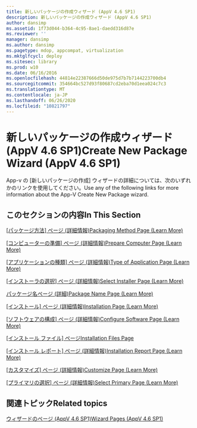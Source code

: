 ```yaml
---
title: 新しいパッケージの作成ウィザード (AppV 4.6 SP1)
description: 新しいパッケージの作成ウィザード (AppV 4.6 SP1)
author: dansimp
ms.assetid: 1f73d044-b364-4c95-8ae1-daedd316d87e
ms.reviewer: ''
manager: dansimp
ms.author: dansimp
ms.pagetype: mdop, appcompat, virtualization
ms.mktglfcycl: deploy
ms.sitesec: library
ms.prod: w10
ms.date: 06/16/2016
ms.openlocfilehash: 44814e22387666d50de975d7b7b7144223700db4
ms.sourcegitcommit: 354664bc527d93f80687cd2eba70d1eea024c7c3
ms.translationtype: MT
ms.contentlocale: ja-JP
ms.lasthandoff: 06/26/2020
ms.locfileid: "10821797"
---
```

# <span data-ttu-id="0fea9-103">新しいパッケージの作成ウィザード (AppV 4.6 SP1)</span><span class="sxs-lookup"><span data-stu-id="0fea9-103">Create New Package Wizard (AppV 4.6 SP1)</span></span>


<span data-ttu-id="0fea9-104">App-v の [新しいパッケージの作成] ウィザードの詳細については、次のいずれかのリンクを使用してください。</span><span class="sxs-lookup"><span data-stu-id="0fea9-104">Use any of the following links for more information about the App-V Create New Package wizard.</span></span>

## <span data-ttu-id="0fea9-105">このセクションの内容</span><span class="sxs-lookup"><span data-stu-id="0fea9-105">In This Section</span></span>


<a href="" id="packaging-method-page--learn-more-"></a>[<span data-ttu-id="0fea9-106">[パッケージ方法] ページ (詳細情報)</span><span class="sxs-lookup"><span data-stu-id="0fea9-106">Packaging Method Page (Learn More)</span></span>](packaging-method-page--learn-more-.md)  

<a href="" id="prepare-computer-page--learn-more-"></a>[<span data-ttu-id="0fea9-107">[コンピューターの準備] ページ (詳細情報)</span><span class="sxs-lookup"><span data-stu-id="0fea9-107">Prepare Computer Page (Learn More)</span></span>](prepare-computer-page--learn-more-.md)  

<a href="" id="type-of-application-page--learn-more-"></a>[<span data-ttu-id="0fea9-108">[アプリケーションの種類] ページ (詳細情報)</span><span class="sxs-lookup"><span data-stu-id="0fea9-108">Type of Application Page (Learn More)</span></span>](type-of-application-page--learn-more-.md)  

<a href="" id="select-installer-page--learn-more-"></a>[<span data-ttu-id="0fea9-109">[インストーラの選択] ページ (詳細情報)</span><span class="sxs-lookup"><span data-stu-id="0fea9-109">Select Installer Page (Learn More)</span></span>](select-installer-page--learn-more-.md)  

<a href="" id="package-name-page---learn-more-"></a>[<span data-ttu-id="0fea9-110">パッケージ名ページ (詳細)</span><span class="sxs-lookup"><span data-stu-id="0fea9-110">Package Name Page (Learn More)</span></span>](package-name-page---learn-more-.md)  

<a href="" id="installation-page--learn-more-"></a>[<span data-ttu-id="0fea9-111">[インストール] ページ (詳細情報)</span><span class="sxs-lookup"><span data-stu-id="0fea9-111">Installation Page (Learn More)</span></span>](installation-page--learn-more-.md)  

<a href="" id="configure-software-page--learn-more-"></a>[<span data-ttu-id="0fea9-112">[ソフトウェアの構成] ページ (詳細情報)</span><span class="sxs-lookup"><span data-stu-id="0fea9-112">Configure Software Page (Learn More)</span></span>](configure-software-page--learn-more-.md)  

<a href="" id="installation-files-page"></a>[<span data-ttu-id="0fea9-113">[インストール ファイル] ページ</span><span class="sxs-lookup"><span data-stu-id="0fea9-113">Installation Files Page</span></span>](installation-files-page.md)  

<a href="" id="installation-report-page--learn-more-"></a>[<span data-ttu-id="0fea9-114">[インストール レポート] ページ (詳細情報)</span><span class="sxs-lookup"><span data-stu-id="0fea9-114">Installation Report Page (Learn More)</span></span>](installation-report-page--learn-more-.md)  

<a href="" id="customize-page--learn-more-"></a>[<span data-ttu-id="0fea9-115">[カスタマイズ] ページ (詳細情報)</span><span class="sxs-lookup"><span data-stu-id="0fea9-115">Customize Page (Learn More)</span></span>](customize-page--learn-more-.md)  

<a href="" id="select-primary-page--learn-more-"></a>[<span data-ttu-id="0fea9-116">[プライマリの選択] ページ (詳細情報)</span><span class="sxs-lookup"><span data-stu-id="0fea9-116">Select Primary Page (Learn More)</span></span>](select-primary-page--learn-more-.md)  

## <span data-ttu-id="0fea9-117">関連トピック</span><span class="sxs-lookup"><span data-stu-id="0fea9-117">Related topics</span></span>


[<span data-ttu-id="0fea9-118">ウィザードのページ (AppV 4.6 SP1)</span><span class="sxs-lookup"><span data-stu-id="0fea9-118">Wizard Pages (AppV 4.6 SP1)</span></span>](wizard-pages--appv-46-sp1-.md)

 

 





